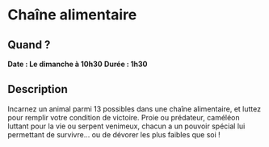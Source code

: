 # Chaîne alimentaire
## Quand ?
**Date : Le dimanche à 10h30**
**Durée  : 1h30**
## Description
Incarnez un animal parmi 13 possibles dans une chaîne alimentaire, et luttez
pour remplir votre condition de victoire. Proie ou prédateur, caméléon luttant
pour la vie ou serpent venimeux, chacun a un pouvoir spécial lui permettant de
survivre... ou de dévorer les plus faibles que soi !


